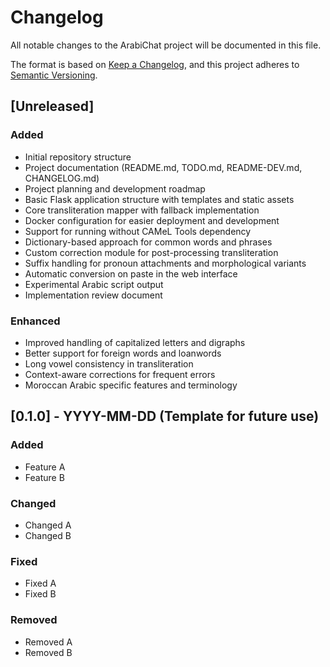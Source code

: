 # Changelog

All notable changes to the ArabiChat project will be documented in this file.

The format is based on [Keep a Changelog](https://keepachangelog.com/en/1.0.0/),
and this project adheres to [Semantic Versioning](https://semver.org/spec/v2.0.0.html).

## [Unreleased]

### Added
- Initial repository structure
- Project documentation (README.md, TODO.md, README-DEV.md, CHANGELOG.md)
- Project planning and development roadmap
- Basic Flask application structure with templates and static assets
- Core transliteration mapper with fallback implementation
- Docker configuration for easier deployment and development
- Support for running without CAMeL Tools dependency
- Dictionary-based approach for common words and phrases
- Custom correction module for post-processing transliteration
- Suffix handling for pronoun attachments and morphological variants
- Automatic conversion on paste in the web interface
- Experimental Arabic script output
- Implementation review document

### Enhanced
- Improved handling of capitalized letters and digraphs
- Better support for foreign words and loanwords
- Long vowel consistency in transliteration
- Context-aware corrections for frequent errors
- Moroccan Arabic specific features and terminology

## [0.1.0] - YYYY-MM-DD (Template for future use)

### Added
- Feature A
- Feature B

### Changed
- Changed A
- Changed B

### Fixed
- Fixed A
- Fixed B

### Removed
- Removed A
- Removed B
